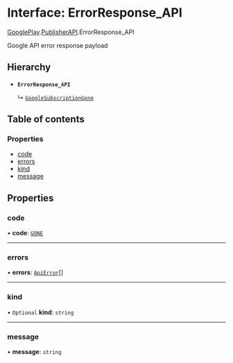 # Interface: ErrorResponse\_API

[GooglePlay](../modules/CdvPurchase.GooglePlay.md).[PublisherAPI](../modules/CdvPurchase.GooglePlay.PublisherAPI.md).ErrorResponse_API

Google API error response payload

## Hierarchy

- **`ErrorResponse_API`**

  ↳ [`GoogleSubscriptionGone`](CdvPurchase.GooglePlay.PublisherAPI.GoogleSubscriptionGone.md)

## Table of contents

### Properties

- [code](CdvPurchase.GooglePlay.PublisherAPI.ErrorResponse_API.md#code)
- [errors](CdvPurchase.GooglePlay.PublisherAPI.ErrorResponse_API.md#errors)
- [kind](CdvPurchase.GooglePlay.PublisherAPI.ErrorResponse_API.md#kind)
- [message](CdvPurchase.GooglePlay.PublisherAPI.ErrorResponse_API.md#message)

## Properties

### code

• **code**: [`GONE`](../enums/CdvPurchase.GooglePlay.PublisherAPI.ErrorCode.md#gone)

___

### errors

• **errors**: [`ApiError`](CdvPurchase.GooglePlay.PublisherAPI.ApiError.md)[]

___

### kind

• `Optional` **kind**: `string`

___

### message

• **message**: `string`
